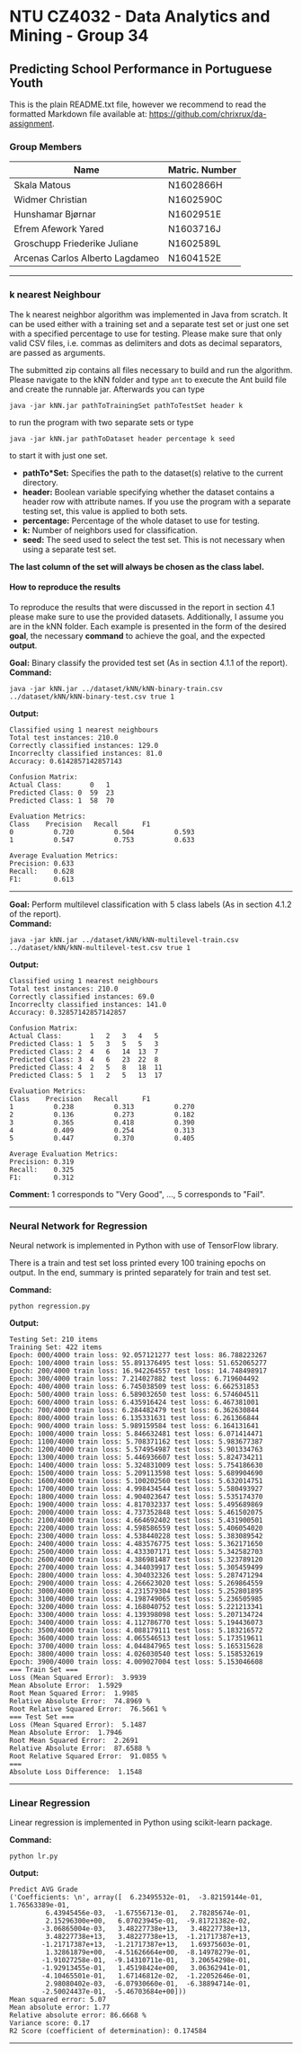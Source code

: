 # NTU CZ4032 - Data Analytics and Mining - Group 34
## Predicting School Performance in Portuguese Youth
This is the plain README.txt file, however we recommend to read the formatted Markdown file available at: https://github.com/chrixrux/da-assignment.

### Group Members
Name | Matric. Number
---- | -------------
Skala Matous | N1602866H
Widmer Christian | N1602590C
Hunshamar Bjørnar | N1602951E
Efrem Afework Yared | N1603716J
Groschupp Friederike Juliane | N1602589L
Arcenas Carlos Alberto Lagdameo | N1604152E

____

### k nearest Neighbour
The k nearest neighbor algorithm was implemented in Java from scratch. It can be used either with a training set and a separate test set or just one set with a specified percentage to use for testing.
Please make sure that only valid CSV files, i.e. commas as delimiters and dots as decimal separators, are passed as arguments.

The submitted zip contains all files necessary to build and run the algorithm. Please navigate to the kNN folder and type `ant` to execute the Ant build file and create the runnable jar. Afterwards you can type
```
java -jar kNN.jar pathToTrainingSet pathToTestSet header k
```
to run the program with two separate sets or type
```
java -jar kNN.jar pathToDataset header percentage k seed
```
to start it with just one set.

- **pathTo*Set:** Specifies the path to the dataset(s) relative to the current directory.
- **header:** Boolean variable specifying whether the dataset contains a header row with attribute names. If you use the program with a separate testing set, this value is applied to both sets.
- **percentage:** Percentage of the whole dataset to use for testing.
- **k:** Number of neighbors used for classification.
- **seed:** The seed used to select the test set. This is not necessary when using a separate test set.

**The last column of the set will always be chosen as the class label.**

#### How to reproduce the results
To reproduce the results that were discussed in the report in section 4.1 please make sure to use the provided datasets. Additionally, I assume you are in the kNN folder. Each example is presented in the form of the desired **goal**, the necessary **command** to achieve the goal, and the expected **output**.

**Goal:** Binary classify the provided test set (As in section 4.1.1 of the report).  
**Command:**
```
java -jar kNN.jar ../dataset/kNN/kNN-binary-train.csv ../dataset/kNN/kNN-binary-test.csv true 1
```
**Output:**
```
Classified using 1 nearest neighbours
Total test instances: 210.0
Correctly classified instances: 129.0
Incorreclty classified instances: 81.0
Accuracy: 0.6142857142857143

Confusion Matrix:
Actual Class: 		0	1
Predicted Class: 0	59	23
Predicted Class: 1	58	70

Evaluation Metrics:
Class 	 Precision 	 Recall 	 F1
0          0.720          0.504          0.593
1          0.547          0.753          0.633

Average Evaluation Metrics:
Precision: 0.633
Recall:    0.628
F1:        0.613
```
____

**Goal:** Perform multilevel classification with 5 class labels (As in section 4.1.2 of the report).  
**Command:**
```
java -jar kNN.jar ../dataset/kNN/kNN-multilevel-train.csv ../dataset/kNN/kNN-multilevel-test.csv true 1

```
**Output:**
```
Classified using 1 nearest neighbours
Total test instances: 210.0
Correctly classified instances: 69.0
Incorreclty classified instances: 141.0
Accuracy: 0.32857142857142857

Confusion Matrix:
Actual Class: 		1	2	3	4	5
Predicted Class: 1	5	3	5	5	3
Predicted Class: 2	4	6	14	13	7
Predicted Class: 3	4	6	23	22	8
Predicted Class: 4	2	5	8	18	11
Predicted Class: 5	1	2	5	13	17

Evaluation Metrics:
Class 	 Precision 	 Recall 	 F1
1          0.238          0.313          0.270
2          0.136          0.273          0.182
3          0.365          0.418          0.390
4          0.409          0.254          0.313
5          0.447          0.370          0.405

Average Evaluation Metrics:
Precision: 0.319
Recall:    0.325
F1:        0.312
```
**Comment:** 1 corresponds to "Very Good", ..., 5 corresponds to "Fail".
_____


### Neural Network for Regression
Neural network is implemented in Python with use of TensorFlow library.

There is a train and test set loss printed every 100 training epochs on output. In the end, summary is printed separately for train and test set.

**Command:**
```
python regression.py
```

**Output:**
```
Testing Set: 210 items
Training Set: 422 items
Epoch: 000/4000 train loss: 92.057121277 test loss: 86.788223267
Epoch: 100/4000 train loss: 55.891376495 test loss: 51.652065277
Epoch: 200/4000 train loss: 16.942264557 test loss: 14.748498917
Epoch: 300/4000 train loss: 7.214027882 test loss: 6.719604492
Epoch: 400/4000 train loss: 6.745038509 test loss: 6.662531853
Epoch: 500/4000 train loss: 6.589032650 test loss: 6.574604511
Epoch: 600/4000 train loss: 6.435916424 test loss: 6.467381001
Epoch: 700/4000 train loss: 6.284482479 test loss: 6.362630844
Epoch: 800/4000 train loss: 6.135331631 test loss: 6.261366844
Epoch: 900/4000 train loss: 5.989159584 test loss: 6.164131641
Epoch: 1000/4000 train loss: 5.846632481 test loss: 6.071414471
Epoch: 1100/4000 train loss: 5.708371162 test loss: 5.983677387
Epoch: 1200/4000 train loss: 5.574954987 test loss: 5.901334763
Epoch: 1300/4000 train loss: 5.446936607 test loss: 5.824734211
Epoch: 1400/4000 train loss: 5.324831009 test loss: 5.754186630
Epoch: 1500/4000 train loss: 5.209113598 test loss: 5.689904690
Epoch: 1600/4000 train loss: 5.100202560 test loss: 5.632014751
Epoch: 1700/4000 train loss: 4.998434544 test loss: 5.580493927
Epoch: 1800/4000 train loss: 4.904023647 test loss: 5.535174370
Epoch: 1900/4000 train loss: 4.817032337 test loss: 5.495689869
Epoch: 2000/4000 train loss: 4.737352848 test loss: 5.461502075
Epoch: 2100/4000 train loss: 4.664692402 test loss: 5.431900501
Epoch: 2200/4000 train loss: 4.598586559 test loss: 5.406054020
Epoch: 2300/4000 train loss: 4.538440228 test loss: 5.383089542
Epoch: 2400/4000 train loss: 4.483576775 test loss: 5.362171650
Epoch: 2500/4000 train loss: 4.433307171 test loss: 5.342582703
Epoch: 2600/4000 train loss: 4.386981487 test loss: 5.323789120
Epoch: 2700/4000 train loss: 4.344039917 test loss: 5.305459499
Epoch: 2800/4000 train loss: 4.304032326 test loss: 5.287471294
Epoch: 2900/4000 train loss: 4.266623020 test loss: 5.269864559
Epoch: 3000/4000 train loss: 4.231579304 test loss: 5.252801895
Epoch: 3100/4000 train loss: 4.198749065 test loss: 5.236505985
Epoch: 3200/4000 train loss: 4.168040752 test loss: 5.221213341
Epoch: 3300/4000 train loss: 4.139398098 test loss: 5.207134724
Epoch: 3400/4000 train loss: 4.112786770 test loss: 5.194436073
Epoch: 3500/4000 train loss: 4.088179111 test loss: 5.183216572
Epoch: 3600/4000 train loss: 4.065546513 test loss: 5.173519611
Epoch: 3700/4000 train loss: 4.044847965 test loss: 5.165315628
Epoch: 3800/4000 train loss: 4.026030540 test loss: 5.158532619
Epoch: 3900/4000 train loss: 4.009027004 test loss: 5.153046608
=== Train Set ===
Loss (Mean Squared Error):  3.9939
Mean Absolute Error:  1.5929
Root Mean Squared Error:  1.9985
Relative Absolute Error:  74.8969 %
Root Relative Squared Error:  76.5661 %
=== Test Set ===
Loss (Mean Squared Error):  5.1487
Mean Absolute Error:  1.7946
Root Mean Squared Error:  2.2691
Relative Absolute Error:  87.6588 %
Root Relative Squared Error:  91.0855 %
===
Absolute Loss Difference:  1.1548
```
____


### Linear Regression
Linear regression is implemented in Python using scikit-learn package.

**Command:**
```
python lr.py
```

**Output:**
```
Predict AVG Grade
('Coefficients: \n', array([  6.23495532e-01,  -3.82159144e-01,   1.76563389e-01,
         6.43945456e-03,  -1.67556713e-01,   2.78285674e-01,
         2.15296300e+00,   6.07023945e-01,  -9.81721382e-02,
        -3.06865004e-03,   3.48227738e+13,   3.48227738e+13,
         3.48227738e+13,   3.48227738e+13,  -1.21717387e+13,
        -1.21717387e+13,  -1.21717387e+13,   1.69375603e-01,
         1.32861879e+00,  -4.51626664e+00,  -8.14978279e-01,
        -1.91027258e-01,  -9.14310711e-01,   3.20654298e-01,
        -1.92913455e-01,   1.45198424e+00,   3.06362941e-01,
        -4.10465501e-01,   1.67146812e-02,  -1.22052646e-01,
         2.98080402e-03,  -6.07930660e-01,  -6.38894714e-01,
        -2.50024437e-01,  -5.46703684e+00]))
Mean squared error: 5.07
Mean absolute error: 1.77
Relative absolute error: 86.6668 %
Variance score: 0.17
R2 Score (coefficient of determination): 0.174584
```
____

